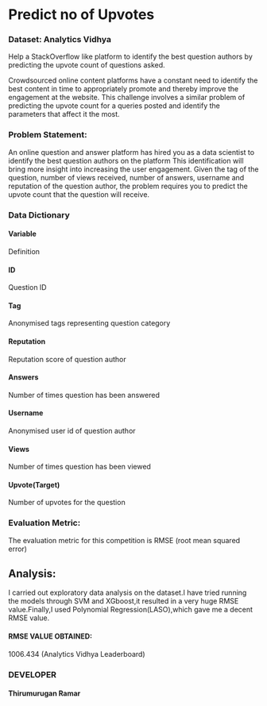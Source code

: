 # Predict no of Upvotes

### Dataset: Analytics Vidhya
Help a StackOverflow like platform to identify the best question authors by predicting the upvote count of questions asked.

Crowdsourced online content platforms have a constant need to identify the best content in time to appropriately promote and thereby 
improve the engagement at the website. This challenge involves a similar problem of predicting the upvote count for a queries posted and 
identify the parameters that affect it the most.

### Problem Statement:

An online question and answer platform has hired you as a data scientist to identify the best question authors on the platform
This identification will bring more insight into increasing the user engagement. Given the tag of the question, number of views received,
number of answers, username and reputation of the question author, the problem requires you to predict the upvote count that the question
will receive.

### Data Dictionary
 

#### Variable	        
Definition

#### ID	              
Question ID

#### Tag	            
Anonymised tags representing question category

#### Reputation      	
Reputation score of question author

#### Answers	        
Number of times question has been answered

#### Username	        
Anonymised user id of question author

#### Views	         
Number of times question has been viewed

#### Upvote(Target)  
Number of upvotes for the question

### Evaluation Metric:

The evaluation metric for this competition is RMSE (root mean squared error)

## Analysis:

I carried out exploratory data analysis on the dataset.I have tried running the models through SVM and XGboost,it resulted in 
a very huge RMSE value.Finally,I used Polynomial Regression(LASO),which gave me a decent RMSE value.

#### RMSE VALUE OBTAINED: 
1006.434 (Analytics Vidhya Leaderboard)

### DEVELOPER
#### Thirumurugan Ramar
 



 
